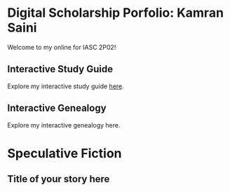 # Digital Scholarship Porfolio: Kamran Saini

Welcome to my online for IASC 2P02!

## Interactive Study Guide

Explore my interactive study guide [here](2P02InteractiveStudyGuide).

## Interactive Genealogy

Explore my interactive genealogy here.

# Speculative Fiction

## Title of your story here
